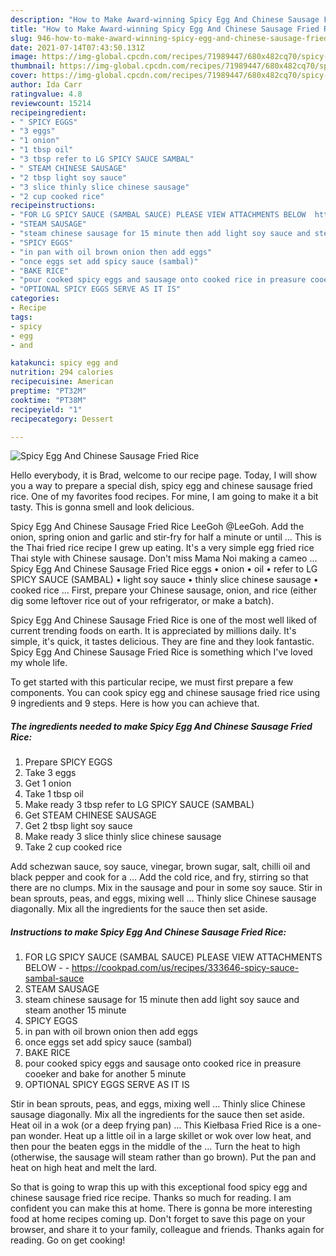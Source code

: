 ```yaml
---
description: "How to Make Award-winning Spicy Egg And Chinese Sausage Fried Rice"
title: "How to Make Award-winning Spicy Egg And Chinese Sausage Fried Rice"
slug: 946-how-to-make-award-winning-spicy-egg-and-chinese-sausage-fried-rice
date: 2021-07-14T07:43:50.131Z
image: https://img-global.cpcdn.com/recipes/71989447/680x482cq70/spicy-egg-and-chinese-sausage-fried-rice-recipe-main-photo.jpg
thumbnail: https://img-global.cpcdn.com/recipes/71989447/680x482cq70/spicy-egg-and-chinese-sausage-fried-rice-recipe-main-photo.jpg
cover: https://img-global.cpcdn.com/recipes/71989447/680x482cq70/spicy-egg-and-chinese-sausage-fried-rice-recipe-main-photo.jpg
author: Ida Carr
ratingvalue: 4.8
reviewcount: 15214
recipeingredient:
- " SPICY EGGS"
- "3 eggs"
- "1 onion"
- "1 tbsp oil"
- "3 tbsp refer to LG SPICY SAUCE SAMBAL"
- " STEAM CHINESE SAUSAGE"
- "2 tbsp light soy sauce"
- "3 slice thinly slice chinese sausage"
- "2 cup cooked rice"
recipeinstructions:
- "FOR LG SPICY SAUCE (SAMBAL SAUCE) PLEASE VIEW ATTACHMENTS BELOW  https://cookpad.com/us/recipes/333646-spicy-sauce-sambal-sauce"
- "STEAM SAUSAGE"
- "steam chinese sausage for 15 minute then add light soy sauce and steam another 15 minute"
- "SPICY EGGS"
- "in pan with oil brown onion then add eggs"
- "once eggs set add spicy sauce (sambal)"
- "BAKE RICE"
- "pour cooked spicy eggs and sausage onto cooked rice in preasure cooeker and bake for another 5 minute"
- "OPTIONAL SPICY EGGS SERVE AS IT IS"
categories:
- Recipe
tags:
- spicy
- egg
- and

katakunci: spicy egg and 
nutrition: 294 calories
recipecuisine: American
preptime: "PT32M"
cooktime: "PT38M"
recipeyield: "1"
recipecategory: Dessert

---
```



![Spicy Egg And Chinese Sausage Fried Rice](https://img-global.cpcdn.com/recipes/71989447/680x482cq70/spicy-egg-and-chinese-sausage-fried-rice-recipe-main-photo.jpg)

Hello everybody, it is Brad, welcome to our recipe page. Today, I will show you a way to prepare a special dish, spicy egg and chinese sausage fried rice. One of my favorites food recipes. For mine, I am going to make it a bit tasty. This is gonna smell and look delicious.

Spicy Egg And Chinese Sausage Fried Rice LeeGoh @LeeGoh. Add the onion, spring onion and garlic and stir-fry for half a minute or until … This is the Thai fried rice recipe I grew up eating. It&#39;s a very simple egg fried rice Thai style with Chinese sausage. Don&#39;t miss Mama Noi making a cameo … Spicy Egg And Chinese Sausage Fried Rice eggs • onion • oil • refer to LG SPICY SAUCE (SAMBAL) • light soy sauce • thinly slice chinese sausage • cooked rice … First, prepare your Chinese sausage, onion, and rice (either dig some leftover rice out of your refrigerator, or make a batch).

Spicy Egg And Chinese Sausage Fried Rice is one of the most well liked of current trending foods on earth. It is appreciated by millions daily. It's simple, it's quick, it tastes delicious. They are fine and they look fantastic. Spicy Egg And Chinese Sausage Fried Rice is something which I've loved my whole life.


To get started with this particular recipe, we must first prepare a few components. You can cook spicy egg and chinese sausage fried rice using 9 ingredients and 9 steps. Here is how you can achieve that.

<!--inarticleads1-->

##### The ingredients needed to make Spicy Egg And Chinese Sausage Fried Rice:

1. Prepare  SPICY EGGS
1. Take 3 eggs
1. Get 1 onion
1. Take 1 tbsp oil
1. Make ready 3 tbsp refer to LG SPICY SAUCE (SAMBAL)
1. Get  STEAM CHINESE SAUSAGE
1. Get 2 tbsp light soy sauce
1. Make ready 3 slice thinly slice chinese sausage
1. Take 2 cup cooked rice


Add schezwan sauce, soy sauce, vinegar, brown sugar, salt, chilli oil and black pepper and cook for a … Add the cold rice, and fry, stirring so that there are no clumps. Mix in the sausage and pour in some soy sauce. Stir in bean sprouts, peas, and eggs, mixing well … Thinly slice Chinese sausage diagonally. Mix all the ingredients for the sauce then set aside. 

<!--inarticleads2-->

##### Instructions to make Spicy Egg And Chinese Sausage Fried Rice:

1. FOR LG SPICY SAUCE (SAMBAL SAUCE) PLEASE VIEW ATTACHMENTS BELOW -  - https://cookpad.com/us/recipes/333646-spicy-sauce-sambal-sauce
1. STEAM SAUSAGE
1. steam chinese sausage for 15 minute then add light soy sauce and steam another 15 minute
1. SPICY EGGS
1. in pan with oil brown onion then add eggs
1. once eggs set add spicy sauce (sambal)
1. BAKE RICE
1. pour cooked spicy eggs and sausage onto cooked rice in preasure cooeker and bake for another 5 minute
1. OPTIONAL SPICY EGGS SERVE AS IT IS


Stir in bean sprouts, peas, and eggs, mixing well … Thinly slice Chinese sausage diagonally. Mix all the ingredients for the sauce then set aside. Heat oil in a wok (or a deep frying pan) … This Kiełbasa Fried Rice is a one-pan wonder. Heat up a little oil in a large skillet or wok over low heat, and then pour the beaten eggs in the middle of the … Turn the heat to high (otherwise, the sausage will steam rather than go brown). Put the pan and heat on high heat and melt the lard. 

So that is going to wrap this up with this exceptional food spicy egg and chinese sausage fried rice recipe. Thanks so much for reading. I am confident you can make this at home. There is gonna be more interesting food at home recipes coming up. Don't forget to save this page on your browser, and share it to your family, colleague and friends. Thanks again for reading. Go on get cooking!
